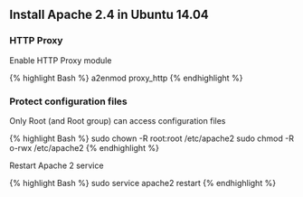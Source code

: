 ## Install Apache 2.4 in Ubuntu 14.04

### HTTP Proxy

Enable HTTP Proxy module

{% highlight Bash %}
a2enmod proxy_http
{% endhighlight %}

### Protect configuration files

Only Root (and Root group) can access configuration files

{% highlight Bash %}
sudo chown -R root:root /etc/apache2
sudo chmod -R o-rwx /etc/apache2
{% endhighlight %}

Restart Apache 2 service

{% highlight Bash %}
sudo service apache2 restart
{% endhighlight %}

